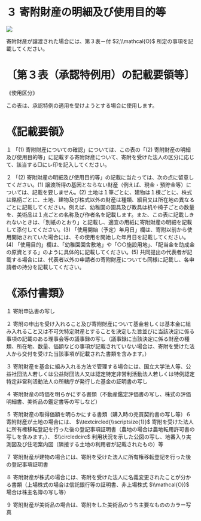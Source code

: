 # ３ 寄附財産の明細及び使用目的等

![](https://www.nta.go.jp/tmp/7a91bf74-37c2-4339-8e73-766526a010d0/images/ce7745f57b6b5167e139880e20e874b0223d2834e43e1946a62130685bf9719b.jpg)

寄附財産が譲渡された場合には、第３表－付 $2;\\mathcal{O}$ 所定の事項を記載してください。

# 〔第３表（承認特例用）の記載要領等〕

《使用区分》

この表は、承認特例の適用を受けようとする場合に使用します。

# 《記載要領》

１ 「(1) 寄附財産についての確認」については、この表の「(2) 寄附財産の明細及び使用目的等」に記載する寄附財産について、寄附を受けた法人の区分に応じて、該当する□にレ印を記入してください。

２ 「(2) 寄附財産の明細及び使用目的等」の記載に当たっては、次の点に留意してください。(1) 譲渡所得の基因とならない財産（例えば、現金・預貯金等）については、記載を要しません。(2) 土地は１筆ごとに、建物は１棟ごとに、株式は銘柄ごとに、土地、建物及び株式以外の財産は種類、細目又は所在地の異なるごとに記載してください。例えば、幼稚園の園具及び教具は机や椅子ごとの数量を、美術品は１点ごとの名称及び作者名を記載します。また、この表に記載しきれないときは、「別紙のとおり」と記載し、適宜の用紙に寄附財産の明細を記載して添付してください。(3) 「使用開始（予定）年月日」欄は、寄附以前から使用開始されていた場合には、その使用を開始した年月日を記載してください。(4) 「使用目的」欄は、「幼稚園園舎敷地」や「○○施設用地」、「配当金を助成金の原資とする」のように具体的に記載してください。(5) 共同提出の代表者が記載する場合には、代表者以外の申請者の寄附財産についても同様に記載し、各申請者の持分を記載してください。

# 《添付書類》

１ 寄附申込書の写し

２ 寄附の申出を受け入れること及び寄附財産について基金若しくは基本金に組み入れること又は不可欠特定財産とすることを決定した旨並びに当該決定に係る事項の記載のある理事会等の議事録の写し（議事録に当該決定に係る財産の種類、所在地、数量、価額などの事項が記載されていない場合は、寄附を受けた法人から交付を受けた当該事項が記載された書類を含みます。）

３ 寄附財産を基金に組み入れる方法で管理する場合には、国立大学法人等、公益社団法人若しくは公益財団法人又は認定特定非営利活動法人若しくは特例認定特定非営利活動法人の所轄庁が発行した基金の証明書の写し

４ 寄附財産の時価を明らかにする書類（不動産鑑定評価書の写し、株式の評価明細書、美術品の鑑定書等の写しなど）

５ 寄附財産の取得価額を明らかにする書類（購入時の売買契約書の写し等）６ 寄附財産が土地の場合には、 $\\textcircled{\\scriptsize{1}}$ 寄附を受けた法人に所有権移転登記を行った後の登記事項証明書（農地の場合は農地転用許可書の写しを含みます。）、 $\\circledcirc$ 利用状況を示した公図の写し、地番入り実測図及び住宅案内図（隣接する土地の利用者が記載されたもの）等

７ 寄附財産が建物の場合には、寄附を受けた法人に所有権移転登記を行った後の登記事項証明書

８ 寄附財産が株式の場合には、寄附を受けた法人に名義変更されたことが分かる書類（上場株式の場合は信託銀行等の証明書、非上場株式 $\\mathcal{O})$ 場合は株主名簿の写し等）

９ 寄附財産が美術品の場合は、寄附をした美術品のうち主要なもののカラー写真